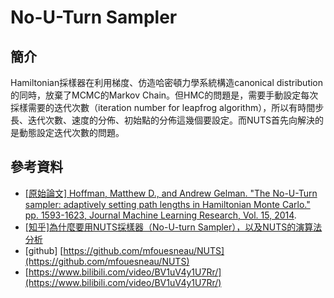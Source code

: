 # No-U-Turn Sampler

## 簡介

Hamiltonian採樣器在利用梯度、仿造哈密頓力學系統構造canonical distribution的同時，放棄了MCMC的Markov Chain。但HMC的問題是，需要手動設定每次採樣需要的迭代次數（iteration number for leapfrog algorithm），所以有時間步長、迭代次數、速度的分佈、初始點的分佈這幾個要設定。而NUTS首先向解決的是動態設定迭代次數的問題。

## 參考資料

* [\[原始論文\] Hoffman, Matthew D., and Andrew Gelman. "The No-U-Turn sampler: adaptively setting path lengths in Hamiltonian Monte Carlo." pp. 1593-1623, Journal Machine Learning Research, Vol. 15, 2014](https://www.jmlr.org/papers/volume15/hoffman14a/hoffman14a.pdf).
* [\[知乎\]為什麼要用NUTS採樣器（No-U-turn Sampler），以及NUTS的演算法分析](https://zhuanlan.zhihu.com/p/59473302)
* \[github] [https://github.com/mfouesneau/NUTS](https://github.com/mfouesneau/NUTS)
* [https://www.bilibili.com/video/BV1uV4y1U7Rr/](https://www.bilibili.com/video/BV1uV4y1U7Rr/)

